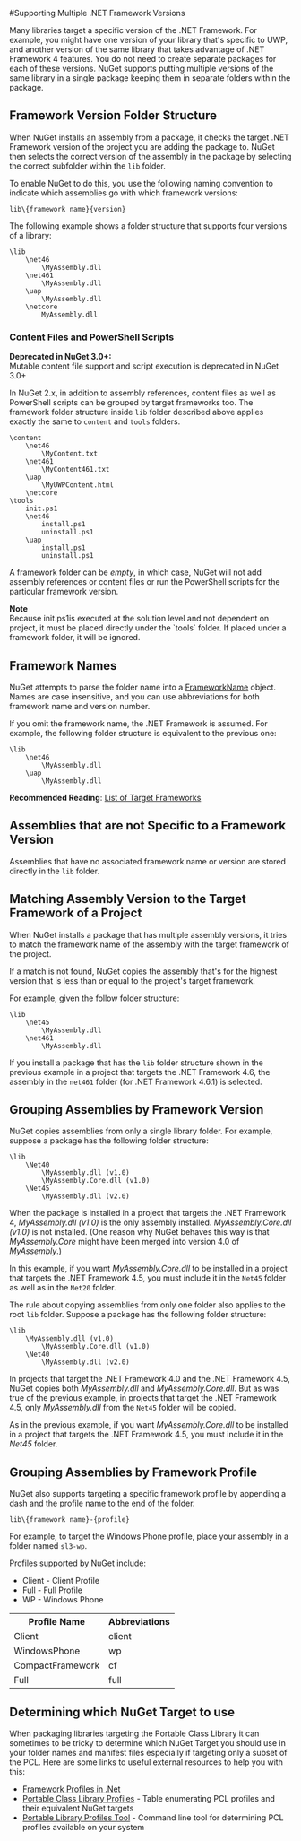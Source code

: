 #Supporting Multiple .NET Framework Versions

Many libraries target a specific version of the .NET Framework. For example, you might have one version of your library that's 
specific to UWP, and another version of the same library that takes advantage of .NET Framework 4 features. 
You do not need to create separate packages for each of these versions. NuGet supports putting multiple versions of the 
same library in a single package keeping them in separate folders within the package.

## Framework Version Folder Structure

When NuGet installs an assembly from a package, it checks the target .NET Framework version of the project 
you are adding the package to. NuGet then selects the correct version of the assembly in the package by selecting 
the correct subfolder within the `lib` folder. 

To enable NuGet to do this, you use the following naming convention to indicate which assemblies go 
with which framework versions:

    lib\{framework name}{version}


The following example shows a folder structure that supports four versions of a library:

	\lib
	    \net46
	        \MyAssembly.dll
	    \net461
	        \MyAssembly.dll
	    \uap
	        \MyAssembly.dll
	    \netcore
	        MyAssembly.dll

### Content Files and PowerShell Scripts

<div class="block-callout-warning">
    <strong>Deprecated in NuGet 3.0+:</strong><br>
    Mutable content file support and script execution is deprecated in NuGet 3.0+
</div>

In NuGet 2.x, in addition to assembly references, content files as well as PowerShell scripts can be grouped by target frameworks too. The framework folder structure inside `lib` folder described above  applies exactly the same to `content` and `tools` folders.

    \content
	    \net46
	        \MyContent.txt
	    \net461
	        \MyContent461.txt
	    \uap
	        \MyUWPContent.html
	    \netcore
	\tools
	    init.ps1
	    \net46
	        install.ps1
	        uninstall.ps1
	    \uap
	        install.ps1
	        uninstall.ps1
            
A framework folder can be *empty*, in which case, NuGet will not add assembly references or content files or run the PowerShell scripts for the particular framework version.

<div class="block-callout-info">
    <strong>Note</strong><br>
   Because init.ps1is executed at the solution level and not dependent on project, it must be placed directly under the `tools` folder. If placed under a framework folder, it will be ignored.
</div>

## Framework Names

NuGet attempts to parse the folder name into a [FrameworkName](http://msdn.microsoft.com/en-us/library/dd414023.aspx) 
object. Names are case insensitive, and you can use abbreviations for both framework name and version number.
 
If you omit the framework name, the .NET Framework is assumed. For example, the following folder structure is equivalent to the previous one:

	\lib
	    \net46
	        \MyAssembly.dll
	    \uap
	        \MyAssembly.dll

**Recommended Reading**: [List of Target Frameworks](/ndocs/schema/Target-Frameworks.md)

## Assemblies that are not Specific to a Framework Version

Assemblies that have no associated framework name or version are stored directly in the `lib` folder.

## Matching Assembly Version to the Target Framework of a Project

When NuGet installs a package that has multiple assembly versions, it tries to match the framework name of the 
assembly with the target framework of the project. 

If a match is not found, NuGet copies the assembly that's for the highest version that is less than or 
equal to the project's target framework. 

For example, given the follow folder structure: 

	\lib
	    \net45
	        \MyAssembly.dll
	    \net461
	        \MyAssembly.dll

If you install a package that has the `lib` folder structure shown in the previous example 
in a project that targets the .NET Framework 4.6, the assembly in the `net461` folder (for .NET Framework 4.6.1) is selected.

## Grouping Assemblies by Framework Version

NuGet copies assemblies from only a single library folder. For example, suppose a package has the following folder structure:

	\lib
	    \Net40
	        \MyAssembly.dll (v1.0)
	        \MyAssembly.Core.dll (v1.0)
	    \Net45
	        \MyAssembly.dll (v2.0)

When the package is installed in a project that targets the .NET Framework 4, *MyAssembly.dll (v1.0)* is the only assembly installed. *MyAssembly.Core.dll (v1.0)* is not installed. (One reason why NuGet behaves this way is that *MyAssembly.Core* might have been merged 
into version 4.0 of *MyAssembly*.) 

In this example, if you want *MyAssembly.Core.dll* to be installed in a project that targets the .NET Framework 4.5, 
you must include it in the `Net45` folder as well as in the `Net20` folder.

The rule about copying assemblies from only one folder also applies to the root `lib` folder. Suppose a package has the following folder structure:

	\lib
	    \MyAssembly.dll (v1.0)
	        \MyAssembly.Core.dll (v1.0)
	    \Net40
	        \MyAssembly.dll (v2.0)

In projects that target the .NET Framework 4.0 and the .NET Framework 4.5, NuGet copies both *MyAssembly.dll* and *MyAssembly.Core.dll*. But as was true of the previous example, 
in projects that target the .NET Framework 4.5, only *MyAssembly.dll* from the `Net45` folder will be copied. 

As in the previous example, if you want *MyAssembly.Core.dll* to be installed in a project that targets the .NET Framework 4.5, you must include it in the *Net45* folder.

## Grouping Assemblies by Framework Profile

NuGet also supports targeting a specific framework profile by appending a dash and the profile name to the end of the folder.

	lib\{framework name}-{profile}

For example, to target the Windows Phone profile, place your assembly in a folder named `sl3-wp`.

Profiles supported by NuGet include:

* Client - Client Profile
* Full - Full Profile
* WP - Windows Phone

<table class="reference">
    <tr><th>Profile Name</th><th>Abbreviations</th></tr>
    <tr><td>Client</td><td>client</td></tr>
    <tr><td>WindowsPhone</td><td>wp</td></tr>
    <tr><td>CompactFramework</td><td>cf</td></tr>
    <tr><td>Full</td><td>full</td></tr>
</table>


## Determining which NuGet Target to use

When packaging libraries targeting the Portable Class Library it can sometimes to be tricky to determine which NuGet Target you should use in your folder names and manifest files especially if targeting only a subset of the PCL.  Here are some links to useful external resources to help you with this:

* [Framework Profiles in .Net](http://blog.stephencleary.com/2012/05/framework-profiles-in-net.html)
* [Portable Class Library Profiles](http://embed.plnkr.co/03ck2dCtnJogBKHJ9EjY/preview) - Table enumerating PCL profiles and their equivalent NuGet targets
* [Portable Library Profiles Tool](https://github.com/StephenCleary/PortableLibraryProfiles) - Command line tool for determining PCL profiles available on your system
